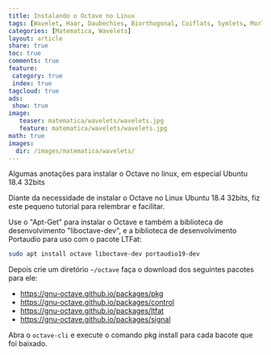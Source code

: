 ```yaml
---
title: Instalando o Octave no Linux 
tags: [Wavelet, Haar, Daubechies, Biorthogonal, Coiflats, Symlets, Morlet, Mexican Hat, Meyer, octave, DSP, Signal, Signal Processing, octave, install, pkg]
categories: [Matematica, Wavelets]
layout: article
share: true
toc: true
comments: true
feature:
 category: true
 index: true
tagcloud: true
ads: 
 show: true
image:
   teaser: matematica/wavelets/wavelets.jpg
   feature: matematica/wavelets/wavelets.jpg
math: true
images:
  dir: /images/matematica/wavelets/
---
```


Algumas anotações para instalar o Octave no linux, em especial Ubuntu 18.4 32bits

<!--more-->

Diante da necessidade de instalar o Octave no Linux Ubuntu 18.4 32bits, fiz este pequeno tutorial para relembrar e facilitar.

Use o "Apt-Get" para instalar o Octave e também a biblioteca de desenvolvimento "liboctave-dev", e a biblioteca de desenvolvimento Portaudio para uso com o pacote LTFat:

```bash
sudo apt install octave liboctave-dev portaudio19-dev
```

Depois crie um diretório `~/octave` faça o download dos seguintes pacotes para ele:

* https://gnu-octave.github.io/packages/pkg
* https://gnu-octave.github.io/packages/control
* https://gnu-octave.github.io/packages/ltfat
* https://gnu-octave.github.io/packages/signal

Abra o `octave-cli` e execute o comando pkg install para cada bacote que foi baixado.

